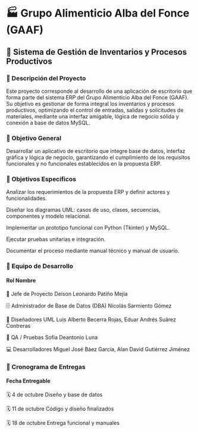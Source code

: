 # 🏭 Grupo Alimenticio Alba del Fonce (GAAF)
## 🧾 Sistema de Gestión de Inventarios y Procesos Productivos
### 📖 Descripción del Proyecto

Este proyecto corresponde al desarrollo de una aplicación de escritorio que forma parte del sistema ERP del Grupo Alimenticio Alba del Fonce (GAAF).
Su objetivo es gestionar de forma integral los inventarios y procesos productivos, optimizando el control de entradas, salidas y solicitudes de materiales, mediante una interfaz amigable, lógica de negocio sólida y conexión a base de datos MySQL.


### 🎯 Objetivo General

Desarrollar un aplicativo de escritorio que integre base de datos, interfaz gráfica y lógica de negocio, garantizando el cumplimiento de los requisitos funcionales y no funcionales establecidos en la propuesta ERP.


### 🎯 Objetivos Específicos

Analizar los requerimientos de la propuesta ERP y definir actores y funcionalidades.

Diseñar los diagramas UML: casos de uso, clases, secuencias, componentes y modelo relacional.

Implementar un prototipo funcional con Python (Tkinter) y MySQL.

Ejecutar pruebas unitarias e integración.

Documentar el proceso mediante manual técnico y manual de usuario.



### 👥 Equipo de Desarrollo

#### Rol	Nombre

🧠 Jefe de Proyecto	Deison Leonardo Patiño Mejía

🗄️ Administrador de Base de Datos (DBA)	Nicolás Sarmiento Gómez

🧩 Diseñadores UML	Luis Alberto Becerra Rojas, Eduar Andrés Suárez Contreras

🧪 QA / Pruebas	Sofía Deantonio Luna

💻 Desarrolladores	Miguel José Báez García, Alan David Gutiérrez Jiménez


### 🧪 Cronograma de Entregas

#### Fecha	Entregable

🗓️ 4 de octubre	Diseño y base de datos

🗓️ 11 de octubre	Código y diseño finalizados

🗓️ 18 de octubre	Entrega funcional y manuales
